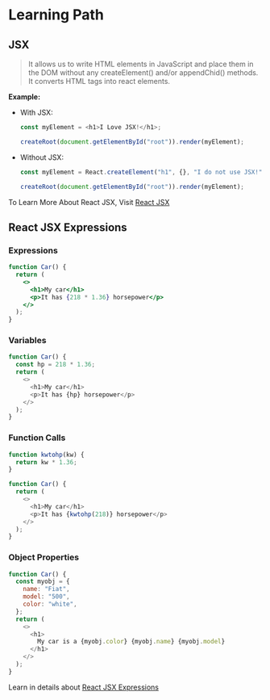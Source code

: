 # Learning Path

## JSX

> It allows us to write HTML elements in JavaScript and place them in the DOM without any createElement() and/or appendChid() methods. It converts HTML tags into react elements.

**Example:**

- With JSX:

  ```javascript
  const myElement = <h1>I Love JSX!</h1>;

  createRoot(document.getElementById("root")).render(myElement);
  ```

- Without JSX:

  ```javascript
  const myElement = React.createElement("h1", {}, "I do not use JSX!");

  createRoot(document.getElementById("root")).render(myElement);
  ```

To Learn More About React JSX, Visit [React JSX](https://www.w3schools.com/react/react_jsx.asp)

## React JSX Expressions

### Expressions

```jsx
function Car() {
  return (
    <>
      <h1>My car</h1>
      <p>It has {218 * 1.36} horsepower</p>
    </>
  );
}
```

### Variables

```javascript
function Car() {
  const hp = 218 * 1.36;
  return (
    <>
      <h1>My car</h1>
      <p>It has {hp} horsepower</p>
    </>
  );
}
```

### Function Calls

```javascript
function kwtohp(kw) {
  return kw * 1.36;
}

function Car() {
  return (
    <>
      <h1>My car</h1>
      <p>It has {kwtohp(218)} horsepower</p>
    </>
  );
}
```

### Object Properties

```js
function Car() {
  const myobj = {
    name: "Fiat",
    model: "500",
    color: "white",
  };
  return (
    <>
      <h1>
        My car is a {myobj.color} {myobj.name} {myobj.model}
      </h1>
    </>
  );
}
```

Learn in details about [React JSX Expressions](https://www.w3schools.com/react/react_jsx_expressions.asp)
